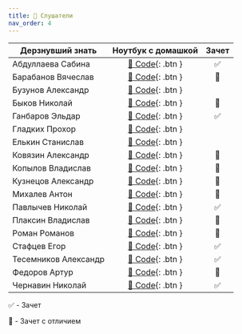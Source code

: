```yaml
---
title: 🧠 Слушатели
nav_order: 4
---
```


| Дерзнувший знать     | Ноутбук с домашкой | Зачет |
|----------------------|:------------------:|:---:|
| Абдуллаева Сабина    | [🐍 Code](https://colab.research.google.com/drive/1eCI-BKM9OHbwZuIQNuQS6ZBcvf3Q7J9S){: .btn } | ✅ |
| Барабанов Вячеслав   | [🐍 Code](https://colab.research.google.com/drive/11dptqiDgoVizHOi3AOJX-wcpAOuIXjI0){: .btn } | 💎 |
| Бузунов Александр    | [🐍 Code](){: .btn } |  |
| Быков Николай        | [🐍 Code](https://colab.research.google.com/drive/1h01bDwsUk4_SVn1Byo45Ni7pzCop4-MY){: .btn } | 💎 |
| Ганбаров Эльдар      | [🐍 Code](https://colab.research.google.com/drive/1-COdwbpaKjEOFhQPKcV3LVUwoJZ54QZm){: .btn } | ✅ |
| Гладких Прохор       | [🐍 Code](){: .btn } |  |
| Елькин Станислав     | [🐍 Code](){: .btn } |  |
| Ковязин Александр    | [🐍 Code](https://colab.research.google.com/drive/1lHL0p_FoHgUwQ7wyeECqeTdO2iMeLGUo){: .btn } | 💎 |
| Копылов Владислав    | [🐍 Code](https://colab.research.google.com/drive/1HnoyE4ywD9QY5oQi_UA9OxsI9Nk1ua5H){: .btn } | 💎 |
| Кузнецов Александр   | [🐍 Code](https://colab.research.google.com/drive/1CJ9vYqAOoIfoE11-S3ffO9i9K38JThJN){: .btn } | 💎 |
| Михалев Антон        | [🐍 Code](https://colab.research.google.com/drive/1tVh2eX1GuTMg_uCX7ObPXFbOROD9Nf20){: .btn } | 💎 |
| Павлычев Николай     | [🐍 Code](https://colab.research.google.com/drive/1bVh6jwXLNzIWxpbQGcj-1xAsjr3AQ43y){: .btn } | ✅ |
| Плаксин Владислав    | [🐍 Code](https://colab.research.google.com/drive/1Tqpu5V6LGxfRWm24lyMZfoxIvRUrdZpp){: .btn } | 💎 |
| Роман Романов        | [🐍 Code](https://colab.research.google.com/drive/1lzjJhkNJmkhJb4Hk_XHTyn-4HCDa8MBx){: .btn } | 💎 |
| Стафцев Егор         | [🐍 Code](https://colab.research.google.com/drive/1ZeggzTrUz5aH-ot_DzcR99sPUftDcaRh){: .btn } | ✅ |
| Тесемников Александр | [🐍 Code](https://colab.research.google.com/drive/1SEAfZkYpRC4EWvkWirm5nBHcIcb2RGFH){: .btn } | ✅ |
| Федоров Артур        | [🐍 Code](https://colab.research.google.com/drive/1u3PDltf2twKhGCgzNLbJqhgBX9jqN9mo){: .btn } | 💎 |
| Чернавин Николай     | [🐍 Code](https://colab.research.google.com/drive/1ev7h7o36WwIfOPuGTK8jWBnWM7IF6z6Q){: .btn } | ✅ |

✅ - Зачет

💎 - Зачет с отличием
